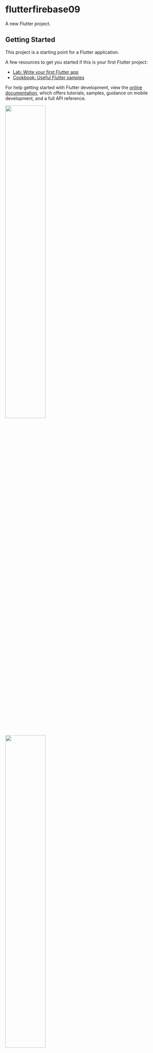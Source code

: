 # flutterfirebase09

A new Flutter project.

## Getting Started

This project is a starting point for a Flutter application.

A few resources to get you started if this is your first Flutter project:

- [Lab: Write your first Flutter app](https://docs.flutter.dev/get-started/codelab)
- [Cookbook: Useful Flutter samples](https://docs.flutter.dev/cookbook)

For help getting started with Flutter development, view the
[online documentation](https://docs.flutter.dev/), which offers tutorials,
samples, guidance on mobile development, and a full API reference.

<p>
<img src = "https://github.com/yashvasoya09/flutterfirebase09/assets/120082183/62e8a4d8-2ddd-4a03-bbfc-1bc9513c453e" height="50%"width="50%">
</p>

<p>
<img src = "https://github.com/yashvasoya09/flutterfirebase09/assets/120082183/060ebce3-06e7-4aed-9d58-51b2271f6ebc" height="50%"width="50%">
</p>

<p>
<img src = "https://github.com/yashvasoya09/flutterfirebase09/assets/120082183/1f973b58-9128-474d-97b8-88d3f4eaa82a" height="50%"width="50%">
</p>

<p>
<img src = "https://github.com/yashvasoya09/flutterfirebase09/assets/120082183/84abce6f-bd6a-42bd-84b2-f779ed4013ff" height="50%"width="50%">
</p>
